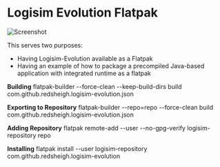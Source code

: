 # Logisim Evolution Flatpak
![Screenshot](https://raw.githubusercontent.com/egrath/logisim-flatpak/master/logisim-screenshot-01.jpg)

This serves two purposes:
- Having Logisim-Evolution available as a Flatpak
- Having an example of how to package a precompiled Java-based application with integrated runtime as a flatpak

**Building**
flatpak-builder --force-clean --keep-build-dirs build com.github.redsheigh.logisim-evolution.json

**Exporting to Repository**
flatpak-builder --repo=repo --force-clean build com.github.redsheigh.logisim-evolution.json

**Adding Repository**
flatpak remote-add --user --no-gpg-verify logisim-repository repo

**Installing**
flatpak install --user logisim-repository com.github.redsheigh.logisim-evolution

